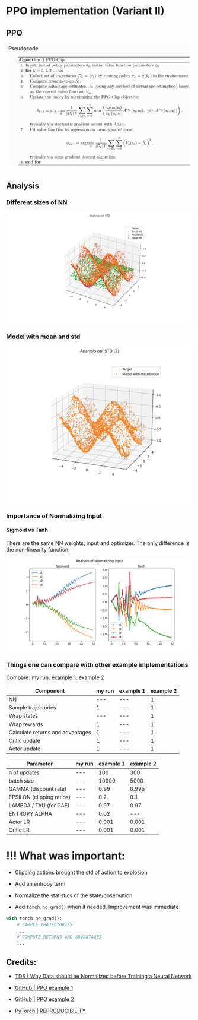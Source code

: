 # PPO implementation (Variant II)

## PPO

![ddpg](static/ppo_pseudocode.png)


## Analysis 

### Different sizes of NN

![](static/Figure_1.png)

### Model with mean and std

![](static/Figure_2.png)

### Importance of Normalizing Input

#### Sigmoid vs Tanh

There are the same NN weights, input and optimizer. The only difference is the non-linearity function.

![](static/research_norm_input.png)

### Things one can compare with other example implementations

Compare: my run, [example 1](https://github.com/zzzxxxttt/pytorch_simple_RL/blob/master/ppo_mtcar.py), [example 2](https://github.com/Abhipanda4/PPO-PyTorch)

Component | my run | example 1 | example 2
--- | --- | --- | ---
NN                               | --- | --- | 1 |
Sample trajectories              | 1 | --- | 1 |
Wrap states                      | --- | --- | 1 |
Wrap rewards                     | 1 | --- | 1 |
Calculate returns and advantages | 1 | --- | 1 |
Critic update                    | 1 | --- | 1 |
Actor update                     | 1 | --- | 1 |

Parameter | my run | example 1 | example 2
--- | --- | --- | ---
n of updates | --- | 100 | 300 |
batch size | --- | 10000 | 5000 |
GAMMA (discount rate) | --- | 0.99 | 0.995 |
EPSILON (clipping ratios) | --- | 0.2 | 0.1 |
LAMBDA / TAU (for GAE) | --- | 0.97 | 0.97 |
ENTROPY ALPHA | --- | 0.02 | --- |
Actor LR | --- | 0.001 | 0.001 |
Critic LR | --- | 0.001 | 0.001 |


# !!! What was important:
- Clipping actions brought the std of action to explosion

- Add an entropy term

- Normalize the statistics of the state/observation

- Add `torch.no_grad()` when it needed. Improvement was immediate
```python
with torch.no_grad():
    # SAMPLE TRAJECTORIES
    ...
    # COMPUTE RETURNS AND ADVANTAGES
    ...
```

## Credits:

- [TDS | Why Data should be Normalized before Training a Neural Network](https://towardsdatascience.com/why-data-should-be-normalized-before-training-a-neural-network-c626b7f66c7d#:~:text=Among%20the%20best%20practices%20for,and%20leads%20to%20faster%20convergence.)

- [GitHub | PPO example 1](https://github.com/zzzxxxttt/pytorch_simple_RL)
- [GitHub | PPO example 2](https://github.com/Abhipanda4/PPO-PyTorch)
- [PyTorch | REPRODUCIBILITY](https://pytorch.org/docs/stable/notes/randomness.html)





